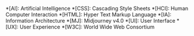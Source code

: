 *[AI]: Artificial Intelligence
*[CSS]: Cascading Style Sheets
*[HCI]: Human Computer Interaction
*[HTML]: Hyper Text Markup Language
*[IA]: Information Architecture
*[MJ]: Midjourney v4.0
*[UI]: User Interface
*[UX]: User Experience
*[W3C]: World Wide Web Consortium
